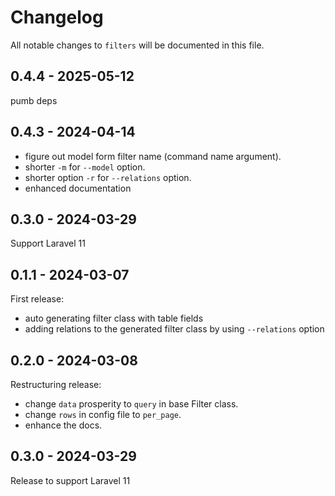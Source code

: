 # Changelog

All notable changes to `filters` will be documented in this file.

## 0.4.4 - 2025-05-12

pumb deps

## 0.4.3 - 2024-04-14

- figure out model form filter name (command name argument).
- shorter `-m` for `--model` option.
- shorter option `-r` for `--relations` option.
- enhanced documentation

## 0.3.0 - 2024-03-29

Support Laravel 11

## 0.1.1 - 2024-03-07

First release:

- auto generating filter class with table fields
- adding relations to the generated filter class by using `--relations` option

## 0.2.0 - 2024-03-08

Restructuring release:

- change `data` prosperity to `query` in  base Filter class.
- change `rows` in config file to `per_page`.
- enhance the docs.

## 0.3.0 - 2024-03-29

Release to support Laravel 11
